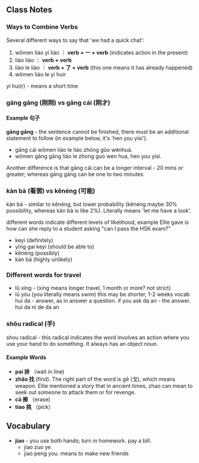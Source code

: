 
## Class Notes

### Ways to Combine Verbs

Several different ways to say that 'we had a quick chat':
1. wǒmen liáo yī liáo ｜  **verb + 一 + verb** (indicates action in the present)
1. liáo liáo ｜ **verb + verb**
1. liáo le liáo ｜ **verb + 了 + verb** (this one means it has already happened)
1. wǒmen liáo le yi huir

yi hui(r) - means a short time 

### gāng gāng (刚刚) vs gāng cái (刚才)

#### Example 句子

**gāng gāng** - the sentence cannot be finished, there must be an additional statement to follow (in example below, it's 'hen you yisi').

- gāng cái wǒmen liáo le liáo zhōng gǔo wénhuà.
- wǒmen gāng gāng liáo le zhong guo wen hua, hen you yisi.

Another difference is that gāng cái can be a longer interval - 20 mins or greater; whereas gāng gāng can be one to two minutes 

### kàn bà (看罢) vs kěnéng (可能)

kàn bà - similar to kěnéng, but lower probability (kěnéng maybe 30% possibility, whereas kàn bà is like 2%). Literally means 'let me have a look'.

different words indicate different levels of likelihood, example Ellie gave is how can she reply to a student asking "can I pass the HSK exam?"

- keyi (definitely)
- yīng gai keyi (should be able to)
- kěnéng (possibly)
- kàn bà (highly unlikely)

### Different words for travel

- lǔ xíng - (xing means longer travel, 1 month or more? not strict)
- lǔ yóu (you literally means swim) this may be shorter, 1-2 weeks
vocab
hui da - answer, as in answer a question.  if you ask 
da an - the answer.  hui da ni de da an 

### shǒu radical (手)

shou radical - this radical indicates the word involves an action where you use your hand to do something. It always has an object noun.

#### Example Words

- **pai 排** （wait in line)
- **zhǎo 找** (find). The right part of the word is gē (戈), which means weapon. Ellie mentioned a story that in ancient times, zhao can mean to seek out someone to attack them or for revenge.
- **cā 擦** （erase)
- **tiao 挑** （pick）

## Vocabulary

- **jiao** - you use both hands; turn in homework. pay a bill. 
    - jiao zuo ye 
    - jiao peng you. means to make new friends 
